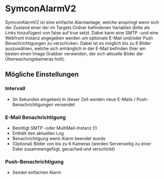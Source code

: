 # SymconAlarmV2
SymconAlarmV2 ist eine einfache Alarmanlage, welche anspringt wenn sich der Zustand einer der im Targets Ordner befindenen Variablen (bitte als Links hinzufügen) von false auf true setzt. Dabei kann eine SMTP -und eine Webfront Instanz angegeben werden um optionale E-Mail und/oder Push Benachrichtigungen zu verschicken. Dabei ist es möglich bis zu 6 Bilder auszuwählen, welche sich anhänglich in der E-Mail befinden (hier am besten einen Image Grabber verwenden, der sich aktuelle Bilder der Überwachungskameras holt). 
## Mögliche Einstellungen
### Intervall
* (In Sekunden eingeben) In dieser Zeit werden neue E-Mails / Push-Benachrichtigungen versendet
### E-Mail Benachrichtigung
* Benötigt SMTP -oder MultiMail-Instanz (!)
* Enthält den aktuellen Log
* Benachrichtigung wenn Alarm beendet wurde
* (Optional) Bilder von bis zu 6 Kameras (werden Serverseitig zu einer Datei zusammengefügt, gecached und verschickt)
### Push-Benachrichtigung
* Sendet einfachen Alarm
